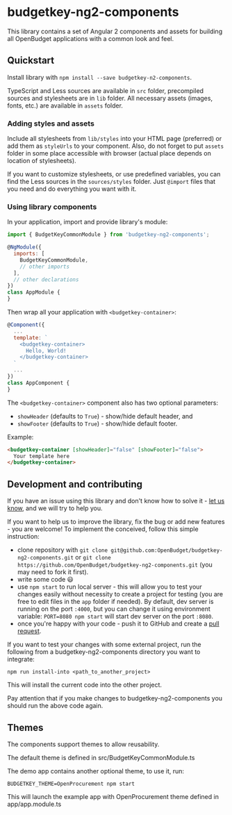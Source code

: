 # budgetkey-ng2-components

This library contains a set of Angular 2 components and assets for building all
OpenBudget applications with a common look and feel.

## Quickstart

Install library with `npm install --save budgetkey-n2-components`.

TypeScript and Less sources are available in `src` folder, precompiled sources 
and stylesheets are in `lib` folder. All necessary assets (images, fonts, etc.) 
are available in `assets` folder.

### Adding styles and assets

Include all stylesheets from `lib/styles` into your HTML page (preferred) 
or add them as `styleUrls` to your component. Also, do not forget to put 
`assets` folder in some place accessible with browser (actual place depends on
location of stylesheets).

If you want to customize stylesheets, or use predefined variables, you can find 
the Less sources in the `sources/styles` folder. Just `@import` files that you 
need and do everything you want with it. 

### Using library components

In your application, import and provide library's module:
```javascript
import { BudgetKeyCommonModule } from 'budgetkey-ng2-components';

@NgModule({
  imports: [
    BudgetKeyCommonModule,
    // other imports
  ],
  // other declarations
})
class AppModule {
} 
``` 

Then wrap all your application with `<budgetkey-container>`:
```javascript
@Component({
  ...
  template: `
    <budgetkey-container>
      Hello, World!
    </budgetkey-container>
  `
  ...
})
class AppComponent {  
}
```

The `<budgetkey-container>` component also has two optional parameters:
- `showHeader` (defaults to `True`) - show/hide default header, and
- `showFooter` (defaults to `True`) - show/hide default footer.

Example:
```html
<budgetkey-container [showHeader]="false" [showFooter]="false">
  Your template here
</budgetkey-container>
```

## Development and contributing

If you have an issue using this library and don't know how to solve it - 
[let us know](https://github.com/OpenBudget/budgetkey-ng2-components/issues), 
and we will try to help you. 

If you want to help us to improve the library, fix the bug or add new features - 
you are welcome! To implement the conceived, follow this simple instruction:

- clone repository with `git clone git@github.com:OpenBudget/budgetkey-ng2-components.git` or
`git clone https://github.com/OpenBudget/budgetkey-ng2-components.git` 
(you may need to fork it first).
- write some code :smiley:
- use `npm start` to run local server - this will allow you to test your changes easily
without necessity to create a project for testing (you are free to edit files in
the `app` folder if needed).
By default, dev server is running on the port `:4000`, but you can change it using 
environment variable: `PORT=8080 npm start` will start dev server on the port `:8080`.
- once you're happy with your code - push it to GitHub and create a 
[pull request](https://github.com/OpenBudget/budgetkey-ng2-components/pulls). 

If you want to test your changes with some external project, run the following from a budgetkey-ng2-components directory you want to integrate:

`npm run install-into <path_to_another_project>`

This will install the current code into the other project.

Pay attention that if you make changes to budgetkey-ng2-components you should run the above code again.


## Themes

The components support themes to allow reusability.

The default theme is defined in src/BudgetKeyCommonModule.ts

The demo app contains another optional theme, to use it, run:

`BUDGETKEY_THEME=OpenProcurement npm start`

This will launch the example app with OpenProcurement theme defined in app/app.module.ts
